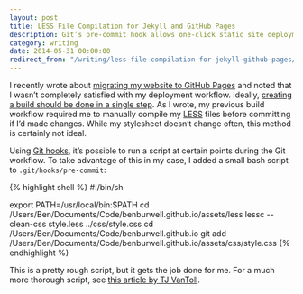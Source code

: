 ```yaml
---
layout: post
title: LESS File Compilation for Jekyll and GitHub Pages
description: Git’s pre-commit hook allows one-click static site deployment — including LESS file compilation — to GitHub pages.
category: writing
date: 2014-05-31 00:00:00
redirect_from: "/writing/less-file-compilation-for-jekyll-github-pages/"
---
```


I recently wrote about [migrating my website to GitHub Pages](/writing/migrating-to-github-pages-and-jekyll) and noted that I wasn’t completely satisfied with my deployment workflow. Ideally, [creating a build should be done in a single step](http://www.joelonsoftware.com/articles/fog0000000043.html). As I wrote, my previous build workflow required me to manually compile my [LESS](http://lesscss.org) files before committing if I’d made changes. While my stylesheet doesn’t change often, this method is certainly not ideal.

<!--more-->

Using [Git hooks](http://git-scm.com/book/en/Customizing-Git-Git-Hooks), it’s possible to run a script at certain points during the Git workflow. To take advantage of this in my case, I added a small bash script to `.git/hooks/pre-commit`:

{% highlight shell %}
#!/bin/sh

export PATH=/usr/local/bin:$PATH
cd /Users/Ben/Documents/Code/benburwell.github.io/assets/less
lessc --clean-css style.less ../css/style.css
cd /Users/Ben/Documents/Code/benburwell.github.io
git add /Users/Ben/Documents/Code/benburwell.github.io/assets/css/style.css
{% endhighlight %}

This is a pretty rough script, but it gets the job done for me. For a much more thorough script, see [this article by TJ VanToll](http://tjvantoll.com/2012/07/07/the-ideal-less-workflow-with-git/).
